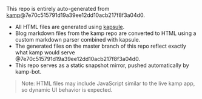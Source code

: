 This repo is entirely auto-generated from [kamp](https://github.com/sakethpathike/kamp)@7e70c515791d19a39ee12dd10acb217f8f3a04d0.

- All HTML files are generated using [kapsule](https://github.com/sakethpathike/kapsule).
- Blog markdown files from the kamp repo are converted to HTML using a custom markdown parser combined with kapsule.
- The generated files on the master branch of this repo reflect exactly what kamp would serve @7e70c515791d19a39ee12dd10acb217f8f3a04d0.
- This repo serves as a static snapshot mirror, pushed automatically by kamp-bot.

> Note: HTML files may include JavaScript similar to the live kamp app, so dynamic UI behavior is expected.
